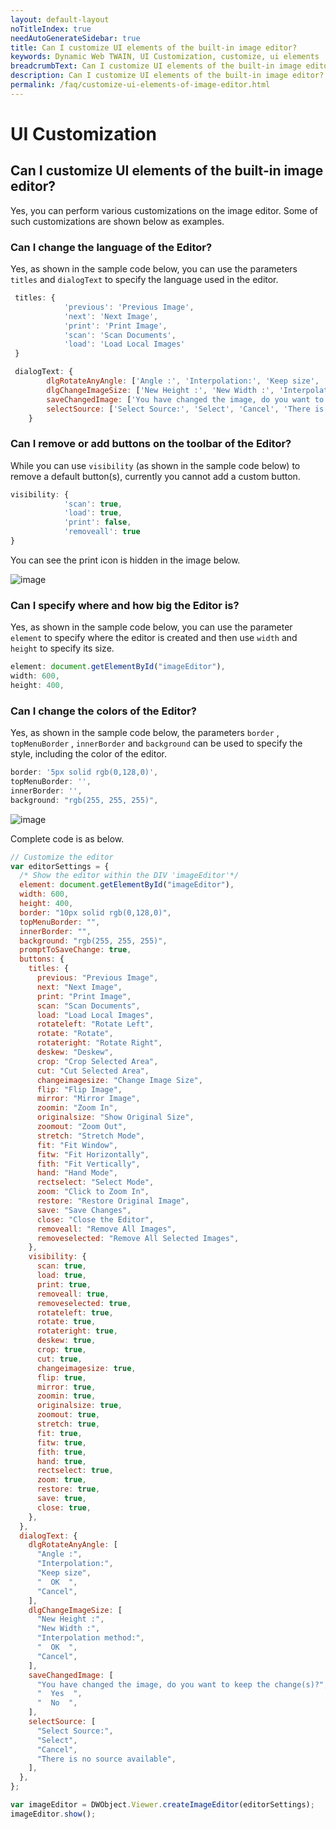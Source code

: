 ```yaml
---
layout: default-layout
noTitleIndex: true
needAutoGenerateSidebar: true
title: Can I customize UI elements of the built-in image editor?
keywords: Dynamic Web TWAIN, UI Customization, customize, ui elements
breadcrumbText: Can I customize UI elements of the built-in image editor?
description: Can I customize UI elements of the built-in image editor?
permalink: /faq/customize-ui-elements-of-image-editor.html
---
```


# UI Customization

## Can I customize UI elements of the built-in image editor?

Yes, you can perform various customizations on the image editor. Some of such customizations are shown below as examples.

### Can I change the language of the Editor?

Yes, as shown in the sample code below, you can use the parameters `titles` and `dialogText` to specify the language used in the editor.

```javascript
 titles: {
            'previous': 'Previous Image',
            'next': 'Next Image',
            'print': 'Print Image',
            'scan': 'Scan Documents',
            'load': 'Load Local Images'
 }
```

```javascript
 dialogText: {
        dlgRotateAnyAngle: ['Angle :', 'Interpolation:', 'Keep size', '  OK  ', 'Cancel'],
        dlgChangeImageSize: ['New Height :', 'New Width :', 'Interpolation method:', '  OK  ', 'Cancel'],
        saveChangedImage: ['You have changed the image, do you want to keep the change(s)?', '  Yes  ', '  No  '],
        selectSource: ['Select Source:', 'Select', 'Cancel', 'There is no source available']
    }
```

### Can I remove or add buttons on the toolbar of the Editor?

While you can use `visibility` (as shown in the sample code below) to remove a default button(s), currently you cannot add a custom button.

```javascript
visibility: {
            'scan': true,
            'load': true,
            'print': false,
            'removeall': true
}
```

You can see the print icon is hidden in the image below.

![image]({{site.assets}}imgs/hideicon.png)

### Can I specify where and how big the Editor is?

Yes, as shown in the sample code below, you can use the parameter `element` to specify where the editor is created and then use `width` and `height` to specify its size.

```javascript
element: document.getElementById("imageEditor"),
width: 600,
height: 400,
```

### Can I change the colors of the Editor?

Yes, as shown in the sample code below, the parameters `border` , `topMenuBorder` , `innerBorder` and `background` can be used to specify the style, including the color of the editor.

```javascript
border: '5px solid rgb(0,128,0)',
topMenuBorder: '',
innerBorder: '',
background: "rgb(255, 255, 255)",
```

![image]({{site.assets}}imgs/colorchange.png)

Complete code is as below.

```javascript
// Customize the editor
var editorSettings = {
  /* Show the editor within the DIV 'imageEditor'*/
  element: document.getElementById("imageEditor"),
  width: 600,
  height: 400,
  border: "10px solid rgb(0,128,0)",
  topMenuBorder: "",
  innerBorder: "",
  background: "rgb(255, 255, 255)",
  promptToSaveChange: true,
  buttons: {
    titles: {
      previous: "Previous Image",
      next: "Next Image",
      print: "Print Image",
      scan: "Scan Documents",
      load: "Load Local Images",
      rotateleft: "Rotate Left",
      rotate: "Rotate",
      rotateright: "Rotate Right",
      deskew: "Deskew",
      crop: "Crop Selected Area",
      cut: "Cut Selected Area",
      changeimagesize: "Change Image Size",
      flip: "Flip Image",
      mirror: "Mirror Image",
      zoomin: "Zoom In",
      originalsize: "Show Original Size",
      zoomout: "Zoom Out",
      stretch: "Stretch Mode",
      fit: "Fit Window",
      fitw: "Fit Horizontally",
      fith: "Fit Vertically",
      hand: "Hand Mode",
      rectselect: "Select Mode",
      zoom: "Click to Zoom In",
      restore: "Restore Original Image",
      save: "Save Changes",
      close: "Close the Editor",
      removeall: "Remove All Images",
      removeselected: "Remove All Selected Images",
    },
    visibility: {
      scan: true,
      load: true,
      print: true,
      removeall: true,
      removeselected: true,
      rotateleft: true,
      rotate: true,
      rotateright: true,
      deskew: true,
      crop: true,
      cut: true,
      changeimagesize: true,
      flip: true,
      mirror: true,
      zoomin: true,
      originalsize: true,
      zoomout: true,
      stretch: true,
      fit: true,
      fitw: true,
      fith: true,
      hand: true,
      rectselect: true,
      zoom: true,
      restore: true,
      save: true,
      close: true,
    },
  },
  dialogText: {
    dlgRotateAnyAngle: [
      "Angle :",
      "Interpolation:",
      "Keep size",
      "  OK  ",
      "Cancel",
    ],
    dlgChangeImageSize: [
      "New Height :",
      "New Width :",
      "Interpolation method:",
      "  OK  ",
      "Cancel",
    ],
    saveChangedImage: [
      "You have changed the image, do you want to keep the change(s)?",
      "  Yes  ",
      "  No  ",
    ],
    selectSource: [
      "Select Source:",
      "Select",
      "Cancel",
      "There is no source available",
    ],
  },
};

var imageEditor = DWObject.Viewer.createImageEditor(editorSettings);
imageEditor.show();
```
